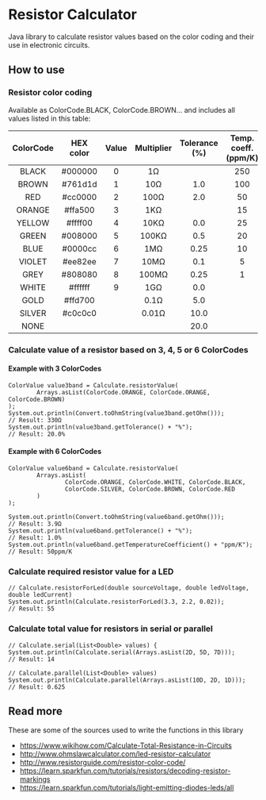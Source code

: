 # Resistor Calculator
Java library to calculate resistor values based on the color coding and their use in electronic circuits.

## How to use

### Resistor color coding

Available as ColorCode.BLACK, ColorCode.BROWN... and includes all values listed in this table:

| ColorCode | HEX color | Value | Multiplier | Tolerance (%) | Temp. coeff. (ppm/K) |
| :---: | :---: | :---: | :---: | :---: | :---: |
| BLACK | #000000 | 0 | 1Ω |  | 250 |
| BROWN | #761d1d | 1 | 10Ω | 1.0 | 100 |
| RED | #cc0000 | 2 | 100Ω | 2.0 | 50 |
| ORANGE | #ffa500 | 3 | 1KΩ |  | 15 |
| YELLOW | #ffff00 | 4 | 10KΩ | 0.0 | 25 |
| GREEN | #008000 | 5 | 100KΩ | 0.5 | 20 |
| BLUE | #0000cc | 6 | 1MΩ | 0.25 | 10 |
| VIOLET | #ee82ee | 7 | 10MΩ | 0.1 | 5 |
| GREY | #808080 | 8 | 100MΩ | 0.25 | 1 |
| WHITE | #ffffff | 9 | 1GΩ | 0.0 |  |
| GOLD | #ffd700 |  | 0.1Ω | 5.0 |  |
| SILVER | #c0c0c0 |  | 0.01Ω | 10.0 |  |
| NONE |  |  |  | 20.0 |  |

### Calculate value of a resistor based on 3, 4, 5 or 6 ColorCodes

#### Example with 3 ColorCodes

```
ColorValue value3band = Calculate.resistorValue(
        Arrays.asList(ColorCode.ORANGE, ColorCode.ORANGE, ColorCode.BROWN)
);
System.out.println(Convert.toOhmString(value3band.getOhm()));           // Result: 330Ω
System.out.println(value3band.getTolerance() + "%");                    // Result: 20.0%
```

#### Example with 6 ColorCodes

```
ColorValue value6band = Calculate.resistorValue(
        Arrays.asList(
                ColorCode.ORANGE, ColorCode.WHITE, ColorCode.BLACK,
                ColorCode.SILVER, ColorCode.BROWN, ColorCode.RED
        )
);

System.out.println(Convert.toOhmString(value6band.getOhm()));           // Result: 3.9Ω
System.out.println(value6band.getTolerance() + "%");                    // Result: 1.0%
System.out.println(value6band.getTemperatureCoefficient() + "ppm/K");   // Result: 50ppm/K
```

### Calculate required resistor value for a LED

```
// Calculate.resistorForLed(double sourceVoltage, double ledVoltage, double ledCurrent)
System.out.println(Calculate.resistorForLed(3.3, 2.2, 0.02));           // Result: 55
```

### Calculate total value for resistors in serial or parallel

```
// Calculate.serial(List<Double> values) {
System.out.println(Calculate.serial(Arrays.asList(2D, 5D, 7D)));        // Result: 14
    
// Calculate.parallel(List<Double> values)
System.out.println(Calculate.parallel(Arrays.asList(10D, 2D, 1D)));     // Result: 0.625
```

## Read more
These are some of the sources used to write the functions in this library
* https://www.wikihow.com/Calculate-Total-Resistance-in-Circuits
* http://www.ohmslawcalculator.com/led-resistor-calculator
* http://www.resistorguide.com/resistor-color-code/
* https://learn.sparkfun.com/tutorials/resistors/decoding-resistor-markings
* https://learn.sparkfun.com/tutorials/light-emitting-diodes-leds/all